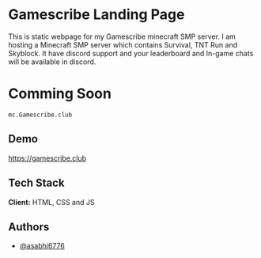 
# Gamescribe Landing Page

This is static webpage for my Gamescribe minecraft SMP server. I am hosting a Minecraft SMP server which contains Survival, TNT Run and Skyblock. It have discord support and your leaderboard and In-game chats will be available in discord.

# Comming Soon

```
mc.Gamescribe.club
```


## Demo

https://gamescribe.club
## Tech Stack

**Client:** HTML, CSS and JS
## Authors

- [@asabhi6776](https://www.github.com/asabhi6776)

